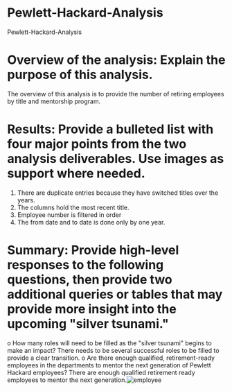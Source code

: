 # Pewlett-Hackard-Analysis
Pewlett-Hackard-Analysis
# Overview of the analysis: Explain the purpose of this analysis.
The overview of this analysis is to provide the number of retiring employees by title and mentorship program.
# Results: Provide a bulleted list with four major points from the two analysis deliverables. Use images as support where needed.
1.	There are duplicate entries because they have switched titles over the years.
2. The columns hold the most recent title.
3. Employee number is filtered in order
4. The from date and to date is done only by one year.
# Summary: Provide high-level responses to the following questions, then provide two additional queries or tables that may provide more insight into the upcoming "silver tsunami."
o	How many roles will need to be filled as the "silver tsunami" begins to make an impact?
There needs to be several successful roles to be filled to provide a clear transition.
o	Are there enough qualified, retirement-ready employees in the departments to mentor the next generation of Pewlett Hackard employees?
There are enough qualified retirement ready employees to mentor the next generation.![employee](https://user-images.githubusercontent.com/74515412/114804033-906da400-9d6e-11eb-9d80-27e491069606.PNG)

